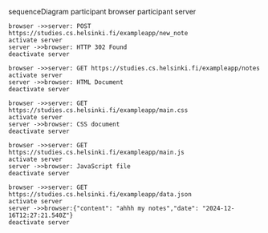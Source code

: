 sequenceDiagram participant browser participant server

    browser ->>server: POST https://studies.cs.helsinki.fi/exampleapp/new_note
    activate server
    server ->>browser: HTTP 302 Found
    deactivate server

    browser ->>server: GET https://studies.cs.helsinki.fi/exampleapp/notes
    activate server
    server ->>browser: HTML Document
    deactivate server

    browser ->>server: GET https://studies.cs.helsinki.fi/exampleapp/main.css
    activate server
    server ->>browser: CSS document
    deactivate server

    browser ->>server: GET https://studies.cs.helsinki.fi/exampleapp/main.js
    activate server
    server ->>browser: JavaScript file
    deactivate server

    browser ->>server: GET https://studies.cs.helsinki.fi/exampleapp/data.json
    activate server
    server ->>browser:{"content": "ahhh my notes","date": "2024-12-16T12:27:21.540Z"}
    deactivate server

